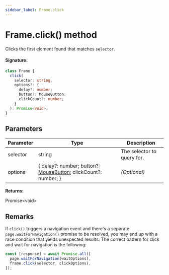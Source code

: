```yaml
---
sidebar_label: Frame.click
---
```


# Frame.click() method

Clicks the first element found that matches `selector`.

#### Signature:

```typescript
class Frame {
  click(
    selector: string,
    options?: {
      delay?: number;
      button?: MouseButton;
      clickCount?: number;
    }
  ): Promise<void>;
}
```

## Parameters

| Parameter | Type                                                                                         | Description                |
| --------- | -------------------------------------------------------------------------------------------- | -------------------------- |
| selector  | string                                                                                       | The selector to query for. |
| options   | { delay?: number; button?: [MouseButton](./puppeteer.mousebutton.md); clickCount?: number; } | <i>(Optional)</i>          |

**Returns:**

Promise&lt;void&gt;

## Remarks

If `click()` triggers a navigation event and there's a separate `page.waitForNavigation()` promise to be resolved, you may end up with a race condition that yields unexpected results. The correct pattern for click and wait for navigation is the following:

```ts
const [response] = await Promise.all([
  page.waitForNavigation(waitOptions),
  frame.click(selector, clickOptions),
]);
```
